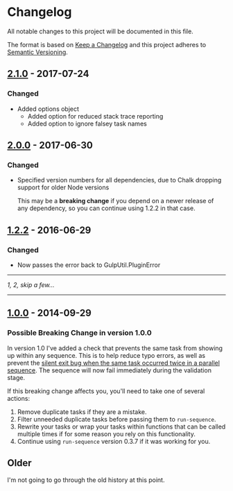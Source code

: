 # Changelog
All notable changes to this project will be documented in this file.

The format is based on [Keep a Changelog](http://keepachangelog.com/en/1.0.0/)
and this project adheres to [Semantic Versioning](http://semver.org/spec/v2.0.0.html).

## [2.1.0](https://github.com/OverZealous/run-sequence/releases/tag/v2.1.0) - 2017-07-24

### Changed

- Added options object
    - Added option for reduced stack trace reporting
    - Added option to ignore falsey task names

## [2.0.0](https://github.com/OverZealous/run-sequence/releases/tag/v2.0.0) - 2017-06-30

### Changed

- Specified version numbers for all dependencies, due to Chalk dropping support for older Node versions

  This may be a **breaking change** if you depend on a newer release of any dependency, so you can continue using 1.2.2 in that case. 

## [1.2.2](https://github.com/OverZealous/run-sequence/releases/tag/v1.2.2) - 2016-06-29

### Changed

- Now passes the error back to GulpUtil.PluginError

-----

_1, 2, skip a few…_

-----

## [1.0.0](https://github.com/OverZealous/run-sequence/releases/tag/v1.0.0) - 2014-09-29

### Possible Breaking Change in version 1.0.0

In version 1.0 I've added a check that prevents the same task from showing up within any sequence.  This is to help reduce typo errors, as well as prevent the [silent exit bug when the same task occurred twice in a parallel sequence](https://github.com/OverZealous/run-sequence/issues/13).  The sequence will now fail immediately during the validation stage.

If this breaking change affects you, you'll need to take one of several actions:

1. Remove duplicate tasks if they are a mistake.
2. Filter unneeded duplicate tasks before passing them to `run-sequence`.
3. Rewrite your tasks or wrap your tasks within functions that can be called multiple times if for some reason you rely on this functionality.
4. Continue using `run-sequence` version 0.3.7 if it was working for you.

## Older

I'm not going to go through the old history at this point.